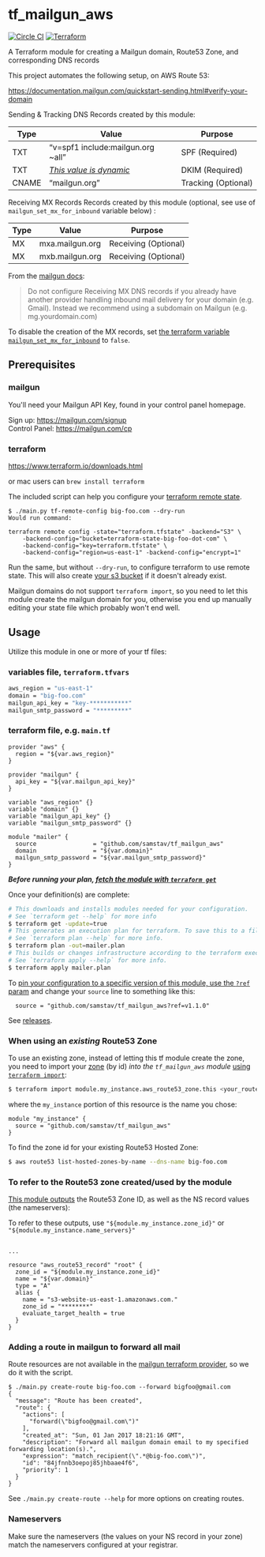 # tf_mailgun_aws  
[![Circle CI](https://circleci.com/gh/samstav/tf_mailgun_aws/tree/master.svg?style=shield)](https://circleci.com/gh/samstav/tf_mailgun_aws)
[![Terraform](https://img.shields.io/badge/terraform-%3E=0.8.0-822ff7.svg)](https://www.terraform.io/)

A Terraform module for creating a Mailgun domain, Route53 Zone, and corresponding DNS records

This project automates the following setup, on AWS Route 53:

https://documentation.mailgun.com/quickstart-sending.html#verify-your-domain

Sending & Tracking DNS Records created by this module:  

| Type | Value | Purpose |
| --- | --- | ---|
| TXT | “v=spf1 include:mailgun.org ~all” | SPF (Required) |
| TXT | [_This value is dynamic_](https://documentation.mailgun.com/quickstart-sending.html#add-sending-tracking-dns-records)| DKIM (Required) |
| CNAME | “mailgun.org” | Tracking (Optional) |

Receiving MX Records Records created by this module (optional, see use of `mailgun_set_mx_for_inbound` variable below) :  

| Type | Value | Purpose |
| --- | --- | ---|
| MX | mxa.mailgun.org | Receiving (Optional) |
| MX | mxb.mailgun.org	| Receiving (Optional) |

From the [mailgun docs](https://documentation.mailgun.com/quickstart-receiving.html#add-receiving-mx-records):

> Do not configure Receiving MX DNS records if you already have another provider handling inbound mail delivery for your domain (e.g. Gmail). Instead we recommend using a subdomain on Mailgun (e.g. mg.yourdomain.com)

To disable the creation of the MX records, set [the terraform variable `mailgun_set_mx_for_inbound`](https://github.com/samstav/tf_mailgun_aws/blob/6c58d8bc8699866337816f3f583c97bb40105423/variables.tf#L20-L23) to `false`. 

## Prerequisites

### mailgun

You'll need your Mailgun API Key, found in your control panel homepage. 

Sign up: https://mailgun.com/signup  
Control Panel: https://mailgun.com/cp

### terraform

https://www.terraform.io/downloads.html

or mac users can `brew install terraform`

The included script can help you configure your [terraform remote state](https://www.terraform.io/docs/state/remote/).

```
$ ./main.py tf-remote-config big-foo.com --dry-run
Would run command:

terraform remote config -state="terraform.tfstate" -backend="S3" \
    -backend-config="bucket=terraform-state-big-foo-dot-com" \
    -backend-config="key=terraform.tfstate" \
    -backend-config="region=us-east-1" -backend-config="encrypt=1"
```

Run the same, but without `--dry-run`, to configure terraform to use remote state. This will also create [your s3 bucket](https://www.terraform.io/docs/state/remote/s3.html) if it doesn't already exist.

Mailgun domains do not support `terraform import`, so you need to let this module
create the mailgun domain for you, otherwise you end up manually editing your
state file which probably won't end well.

## Usage

Utilize this module in one or more of your tf files:

### variables file, `terraform.tfvars`  

```bash
aws_region = "us-east-1"
domain = "big-foo.com"
mailgun_api_key = "key-***********"
mailgun_smtp_password = "*********"
```

### terraform file, e.g. `main.tf`  

```hcl
provider "aws" {
  region = "${var.aws_region}"
}

provider "mailgun" {
  api_key = "${var.mailgun_api_key}"
}

variable "aws_region" {}
variable "domain" {}
variable "mailgun_api_key" {}
variable "mailgun_smtp_password" {}

module "mailer" {
  source                = "github.com/samstav/tf_mailgun_aws"
  domain                = "${var.domain}"
  mailgun_smtp_password = "${var.mailgun_smtp_password}"
}

```

__*Before running your plan, [fetch the module with `terraform get`](https://www.terraform.io/docs/commands/get.html)*__


Once your definition(s) are complete:

```bash
# This downloads and installs modules needed for your configuration.
# See `terraform get --help` for more info
$ terraform get -update=true
# This generates an execution plan for terraform. To save this to a file you need to supply -out.
# See `terraform plan --help` for more info.
$ terraform plan -out=mailer.plan
# This builds or changes infrastructure according to the terraform execution plan.
# See `terraform apply --help` for more info. 
$ terraform apply mailer.plan
```

To [pin your configuration to a specific version of this module, use the `?ref` param](https://www.terraform.io/docs/modules/sources.html#ref) and change your `source` line to something like this:

```hcl
  source = "github.com/samstav/tf_mailgun_aws?ref=v1.1.0"
```

See [releases](https://github.com/samstav/tf_mailgun_aws/releases). 


### When using an _existing_ Route53 Zone

To use an existing zone, instead of letting this tf module create the zone,
you need to import your [zone](https://www.terraform.io/docs/providers/aws/r/route53_zone.html) (by id) *into the `tf_mailgun_aws` module* [using `terraform import`](https://www.terraform.io/docs/import/):

```bash
$ terraform import module.my_instance.aws_route53_zone.this <your_route53_zone_id>
```

where the `my_instance` portion of this resource is the name you chose:

```hcl
module "my_instance" {
  source = "github.com/samstav/tf_mailgun_aws"
}
```

To find the zone id for your existing Route53 Hosted Zone:

```bash
$ aws route53 list-hosted-zones-by-name --dns-name big-foo.com
```

### To refer to the Route53 zone created/used by the module

[This module outputs](https://github.com/samstav/tf_mailgun_aws/blob/master/outputs.tf) the Route53 Zone ID, as well as the NS record values (the nameservers):

To refer to these outputs, use `"${module.my_instance.zone_id}"` or `"${module.my_instance.name_servers}"`

```hcl

...

resource "aws_route53_record" "root" {
  zone_id = "${module.my_instance.zone_id}"
  name = "${var.domain}"
  type = "A"
  alias {
    name = "s3-website-us-east-1.amazonaws.com."
    zone_id = "********"
    evaluate_target_health = true
  }
}
```

### Adding a route in mailgun to forward all mail

Route resources are not available in the [mailgun terraform provider](https://www.terraform.io/docs/providers/mailgun/), so we do it with the script.

```
$ ./main.py create-route big-foo.com --forward bigfoo@gmail.com
{
  "message": "Route has been created",
  "route": {
    "actions": [
      "forward(\"bigfoo@gmail.com\")"
    ],
    "created_at": "Sun, 01 Jan 2017 18:21:16 GMT",
    "description": "Forward all mailgun domain email to my specified forwarding location(s).",
    "expression": "match_recipient(\".*@big-foo.com\")",
    "id": "84jfnnb3oepoj85jhbaae4f6",
    "priority": 1
  }
}
```

See `./main.py create-route --help` for more options on creating routes. 

### Nameservers

Make sure the nameservers (the values on your NS record in your zone) match the nameservers configured at your registrar.
